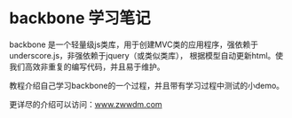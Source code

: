 backbone 学习笔记
========

backbone 是一个轻量级js类库，用于创建MVC类的应用程序，强依赖于underscore.js，非强依赖于jquery（或类似类库），
根据模型自动更新html。使我们高效非重复的编写代码，并且易于维护。


教程介绍自己学习backbone的一个过程，并且带有学习过程中测试的小demo。

更详尽的介绍可以访问：www.zwwdm.com


